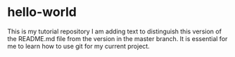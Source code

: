 # hello-world
This is my tutorial repository
I am adding text to distinguish this version of the README.md file from the version in the master branch.
It is essential for me to learn how to use git for my current project.
